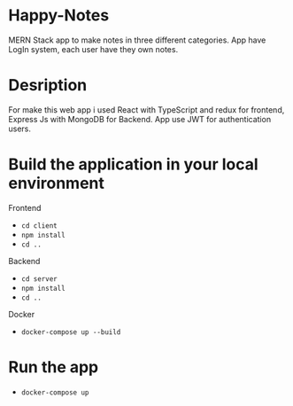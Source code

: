 # Happy-Notes
MERN Stack app to make notes in three different categories. App have LogIn system, each user have they own notes.

# Desription
For make this web app i used React with TypeScript and redux for frontend, Express Js with MongoDB for Backend. App use JWT for authentication users. 

# Build the application in your local environment

Frontend

 - `cd client`
 - `npm install`
 - `cd ..`
 
 Backend
 
 - `cd server`
 - `npm install`
 - `cd ..`
 
Docker

- `docker-compose up --build`

# Run the app

- `docker-compose up`
